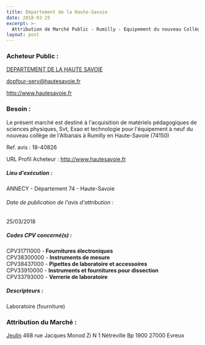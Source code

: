 ```yaml
---
title: Département de la Haute-Savoie
date: 2018-03-25
excerpt: >-
  Attribution de Marché Public - Rumilly - Equipement du nouveau Collège de l'Albanais - Fourniture de matériels de Sciences et de Technologie
layout: post
---
```


### Acheteur Public : 
<a href="/acheteur-137/siren-227400017"> DEPARTEMENT DE LA HAUTE SAVOIE</a><br/>



dcpfour-serv@hautesavoie.fr


http://www.hautesavoie.fr
### Besoin :

Le présent marché est destiné à l'acquisition de matériels pédagogiques de sciences physiques, Svt, Exao et technologie pour l'équipement à neuf du nouveau collège de l'Albanais à Rumilly en Haute-Savoie (74150)

Ref. avis : 18-40826

URL Profil Acheteur : http://www.hautesavoie.fr

##### Lieu d'exécution :

ANNECY - Département 74 - Haute-Savoie

###### Date de publication de l'avis d'attribution : 
25/03/2018

##### Codes CPV concerné(s) :
CPV31711000 - **Fournitures électroniques** <br/>
CPV38300000 - **Instruments de mesure** <br/>
CPV38437000 - **Pipettes de laboratoire et accessoires** <br/>
CPV33910000 - **Instruments et fournitures pour dissection** <br/>
CPV33793000 - **Verrerie de laboratoire** <br/>

##### Descripteurs :
Laboratoire (fourniture) <br/>

### Attribution du Marché :
<a href="/entreprise-549/siren-344652490"> Jeulin</a>    468 rue Jacques Monod Zi N 1 Nétreville Bp 1900 27000 Evreux <br/>
